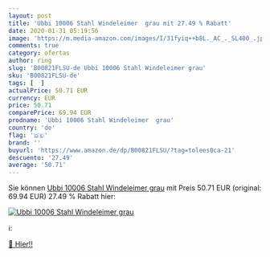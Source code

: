 ```yaml
---
layout: post
title: 'Ubbi 10006 Stahl Windeleimer  grau mit 27.49 % Rabatt'
date: 2020-01-31 05:19:56
image: 'https://m.media-amazon.com/images/I/31fyiq++b8L._AC_._SL400_.jpg'
comments: true
category: ofertas
author: ring
slug: 'B00821FLSU-de Ubbi 10006 Stahl Windeleimer grau'
sku: 'B00821FLSU-de'
tags: [  ]
actualPrice: 50.71 EUR
currency: EUR
price: 50.71
comparePrice: 69.94 EUR
prodname: 'Ubbi 10006 Stahl Windeleimer  grau'
country: 'de'
flag: '🇩🇪'
brand: ''
buyurl: 'https://www.amazon.de/dp/B00821FLSU/?tag=tolees0ca-21'
descuento: '27.49'
average: '50.71'
---
```


Sie können [Ubbi 10006 Stahl Windeleimer  grau](https://www.amazon.de/dp/B00821FLSU/?tag=tolees0ca-21) mit Preis 50.71 EUR (original: 69.94 EUR) 27.49 % Rabatt hier:

[![Ubbi 10006 Stahl Windeleimer  grau](https://m.media-amazon.com/images/I/31fyiq++b8L._AC_._SL400_.jpg)](https://www.amazon.de/dp/B00821FLSU/?tag=tolees0ca-21)

ℹ️:


[🛒 Hier!!](https://www.amazon.de/dp/B00821FLSU/?tag=tolees0ca-21)

